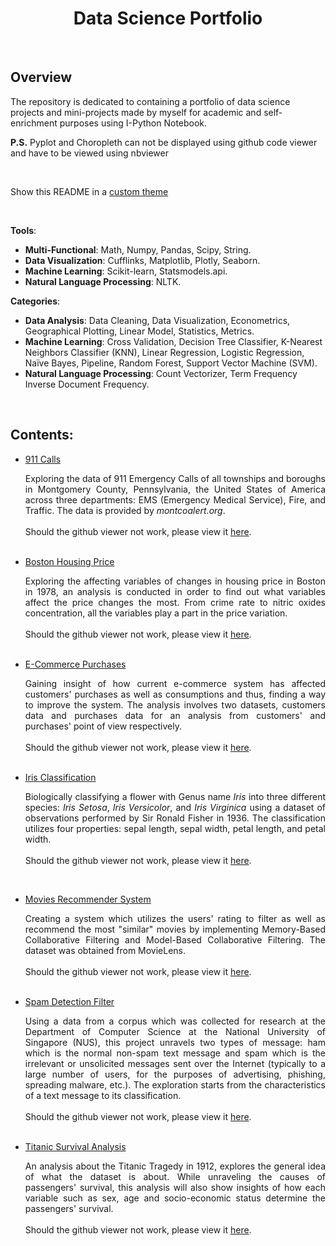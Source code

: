 <div style='text-align: center'>
    <h1>
        <b>Data Science Portfolio</b>
    </h1>
</div>
<br>

## Overview

The repository is dedicated to containing a portfolio of data science projects and mini-projects made by myself for academic and self-enrichment purposes using I-Python Notebook. 

<b>P.S.</b> Pyplot and Choropleth can not be displayed using github code viewer and have to be viewed using nbviewer 

<br>

Show this README in a <a href=https://fawiyogo001.github.io/Data-Science-Portfolio-Python/>custom theme</a>

<br>

**Tools**: 

- <b>Multi-Functional</b>: Math, Numpy, Pandas,  Scipy, String.
- <b>Data Visualization</b>: Cufflinks, Matplotlib, Plotly, Seaborn.
- <b>Machine Learning</b>: Scikit-learn, Statsmodels.api.
- <b>Natural Language Processing</b>: NLTK.

**Categories**: 

- <b>Data Analysis</b>: Data Cleaning, Data Visualization, Econometrics, Geographical Plotting, Linear Model, Statistics, Metrics.
- <b>Machine Learning</b>: Cross Validation, Decision Tree Classifier, K-Nearest Neighbors Classifier (KNN), Linear Regression, Logistic Regression, Naïve Bayes, Pipeline, Random Forest, Support Vector Machine (SVM).
- <b>Natural Language Processing</b>: Count Vectorizer, Term Frequency Inverse Document Frequency.

<br>

## Contents:


- <a href='https://github.com/fawiyogo001/Data-Science-Portfolio-Python/tree/master/911%20Calls'>911 Calls</a>

  <div style="text-align: justify">
      Exploring the data of 911 Emergency Calls of all townships and boroughs in Montgomery County, Pennsylvania, the United States of America across three departments: EMS (Emergency Medical Service), Fire, and Traffic. The data is provided by <i>montcoalert.org</i>.
      <br>
      <br>
  Should the github viewer not work, please view it <a href='https://nbviewer.jupyter.org/github/fawiyogo001/Data-Science-Portfolio-Python/blob/master/911%20Calls/911%20Calls.ipynb'>here</a>.
  </div>

  <br>

- <a href = "https://github.com/fawiyogo001/Data-Science-Portfolio-Python/tree/master/Boston%20Housing%20Price">Boston Housing Price</a>

  <div style="text-align: justify">
      Exploring the affecting variables of changes in housing price in Boston in 1978, an analysis is conducted in order to find out what variables affect the price changes the most. From crime rate to nitric oxides concentration, all the variables play a part in the price variation. 
      <br>
      <br>
  Should the github viewer not work, please view it <a href='https://nbviewer.jupyter.org/github/fawiyogo001/Data-Science-Portfolio-Python/blob/master/Boston%20Housing%20Price/Boston%20Housing%20Price.ipynb'>here</a>.
  </div>
  <br>

- <a href='https://github.com/fawiyogo001/Data-Science-Portfolio-Python/tree/master/E-Commerce%20Purchases'>E-Commerce Purchases</a>

  <div style="text-align: justify">Gaining insight of how current e-commerce system has affected customers' purchases as well as consumptions and thus, finding a way to improve the system. The analysis involves two datasets, customers data and purchases data for an analysis from customers' and purchases' point of view respectively. 
      <br>
      <br>
  Should the github viewer not work, please view it <a href='https://nbviewer.jupyter.org/github/fawiyogo001/Data-Science-Portfolio-Python/blob/master/E-Commerce%20Purchases/E-Commerce%20Purchases.ipynb'>here</a>.
  </div>

  <br>

- <a href = "https://github.com/fawiyogo001/Data-Science-Portfolio-Python/tree/master/Iris%20Classification">Iris Classification</a>

  <div style="text-align: justify">Biologically classifying a flower with Genus name <i>Iris</i> into three different species: <i>Iris Setosa</i>, <i>Iris Versicolor</i>, and <i>Iris Virginica</i> using a dataset of observations performed by Sir Ronald Fisher in 1936. The classification utilizes four properties: sepal length, sepal width, petal length, and petal width.
      <br>
      <br>
  Should the github viewer not work, please view it <a href='https://nbviewer.jupyter.org/github/fawiyogo001/Data-Science-Portfolio-Python/blob/master/Iris%20Classification/Iris%20Classification.ipynb'>here</a>.
  </div>
<br>
  
- <a href='https://github.com/fawiyogo001/Data-Science-Portfolio-Python/tree/master/Movies%20Recommender%20System'>Movies Recommender System</a>

  <div style="text-align: justify">Creating a system which utilizes the users' rating to filter as well as recommend the most "similar" movies by implementing Memory-Based Collaborative Filtering and Model-Based Collaborative Filtering. The dataset was obtained from MovieLens.
      <br>
      <br>
  Should the github viewer not work, please view it <a href='https://nbviewer.jupyter.org/github/fawiyogo001/Data-Science-Portfolio-Python/blob/master/Movies%20Recommender%20System/Movies%20Recommender%20System.ipynb'>here</a>.
  </div>

  <br>

- <a href='https://github.com/fawiyogo001/Data-Science-Portfolio-Python/tree/master/Spam%20Detection%20Filter'>Spam Detection Filter</a>

  <div style="text-align: justify">Using a data from a corpus which was collected for research at the Department of Computer Science at the National University of Singapore (NUS), this project unravels two types of message: ham which is the normal non-spam text message and spam which is the irrelevant or unsolicited messages sent over the Internet (typically to a large number of users, for the purposes of advertising, phishing, spreading malware, etc.). The exploration starts from the characteristics of a text message to its classification.
      <br>
      <br>
  Should the github viewer not work, please view it <a href='https://nbviewer.jupyter.org/github/fawiyogo001/Data-Science-Portfolio-Python/blob/master/Spam%20Detection%20Filter/Spam%20Detection%20Filter.ipynb'>here</a>.
  </div>
  
  <br>
  
- <a href = "https://github.com/fawiyogo001/Data-Science-Portfolio-Python/tree/master/Titanic%20Survival%20Analysis">Titanic Survival Analysis</a>

  <div style="text-align: justify"> 
      An analysis about the Titanic Tragedy in 1912, explores the general idea of what the dataset is about. While unraveling the causes of passengers' survival, this analysis will also show insights of how each variable such as sex, age and socio-economic status determine the passengers' survival. 
      <br>
      <br>
      Should the github viewer not work, please view it <a href='https://nbviewer.jupyter.org/github/fawiyogo001/Data-Science-Portfolio-Python/blob/master/Titanic%20Survival%20Analysis/Titanic%20Survival%20Analysis.ipynb'>here</a>.
  </div>
  
  <br>

<br>


